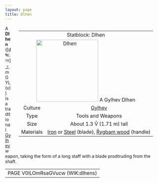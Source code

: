 ```yaml
---
layout: page
title: Dlhen
---
```



<div class="statblock" style="float: right; margin: 0px 25px 25px;">

<table style="text-align: center">
  <tr>
    <td colspan="2"> Statblock: Dlhen </td>
  </tr>
  <tr>
    <td colspan="2"> <img src="https://sidlangs.com/assets/dlhen2.jpg" alt="Dlhen" width="200" style="align: center;" > A Gylhev Dlhen </td>
  </tr>
  <tr>
    <td> Culture </td>
  <td> <a href="/wiki/gylhev">Gylhev</a> </td>
  </tr>
  <tr>
    <td> Type </td>
    <td> Tools and Weapons </td>
  </tr>
  <tr>
    <td> Size </td>
    <td> About 1.3 V̄ (1.71 m) tall  </td>
  </tr>
   <tr>
    <td> Materials </td>
    <td> <a href="/wiki/metallurgy">Iron</a> or <a href="/wiki/metallurgy">Steel</a> (blade), <a href="/wiki/rygbam">Řygbam wood</a> (handle)</td>
  </tr>
</table>
  
</div>

A **Dlhen** ([ḏɬɛ.ᵞn] [﹖](/wiki/help/ipa) mGYL(x)) is a traditional [Gylhev](/wiki/gylhev) weapon, taking the form of a long staff with a blade prodtruding from the shaft. 

<table style="text-align: center">
  <tr>
    <td> PAGE V0lLOmRsaGVucw (WIK:dlhens) </td>
  </tr>
<table style="text-align: center">  
